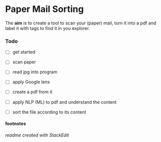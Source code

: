 # Paper Mail Sorting
The **aim** is to create a tool to scan your (paper) mail, turn it into a pdf and label it with tags to find it in you explorer.
### Todo
- [ ] get started
- [ ] scan paper
- [ ] read jpg into program
- [ ] apply Google lens
- [ ] create a pdf from it
- [ ] apply NLP (ML) to pdf and understand the content
- [ ] sort the file according to its content



#### footnotes
###### readme created with StackEdit
<!--stackedit_data:
eyJoaXN0b3J5IjpbLTIxMTk0NzYyNjNdfQ==
-->
